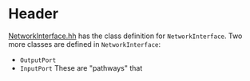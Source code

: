 # Header
[NetworkInterface.hh](https://github.com/gem5/gem5/blob/stable/src/mem/ruby/network/garnet/NetworkInterface.hh) has the class definition for `NetworkInterface`.
Two more classes are defined in `NetworkInterface`:
- `OutputPort`
- `InputPort`
These are "pathways" that 